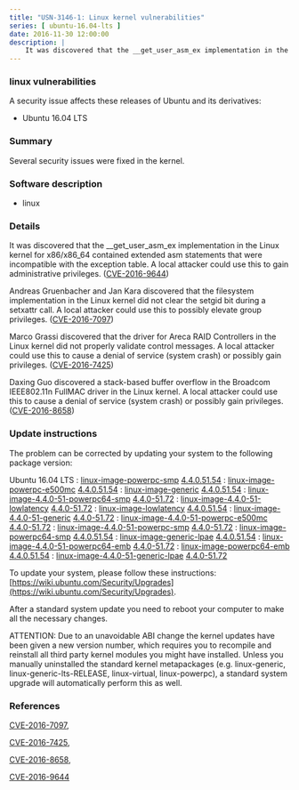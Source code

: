 ```yaml
---
title: "USN-3146-1: Linux kernel vulnerabilities"
series: [ ubuntu-16.04-lts ]
date: 2016-11-30 12:00:00
description: |
    It was discovered that the __get_user_asm_ex implementation in the Linux kernel for x86/x86_64 contained extended asm statements that were incompatible with the exception table. A local attacker could use this to gain administrative privileges. ([CVE-2016-9644](http://people.ubuntu.com/~ubuntu-security/cve/CVE-2016-9644))
--- 
```

 
### linux vulnerabilities

A security issue affects these releases of Ubuntu and its derivatives:

* Ubuntu 16.04 LTS

### Summary

Several security issues were fixed in the kernel. 

### Software description

* linux 

### Details

It was discovered that the __get_user_asm_ex implementation in the Linux kernel for x86/x86_64 contained extended asm statements that were incompatible with the exception table. A local attacker could use this to gain administrative privileges. ([CVE-2016-9644](http://people.ubuntu.com/~ubuntu-security/cve/CVE-2016-9644))

Andreas Gruenbacher and Jan Kara discovered that the filesystem implementation in the Linux kernel did not clear the setgid bit during a setxattr call. A local attacker could use this to possibly elevate group privileges. ([CVE-2016-7097](http://people.ubuntu.com/~ubuntu-security/cve/CVE-2016-7097))

Marco Grassi discovered that the driver for Areca RAID Controllers in the Linux kernel did not properly validate control messages. A local attacker could use this to cause a denial of service (system crash) or possibly gain privileges. ([CVE-2016-7425](http://people.ubuntu.com/~ubuntu-security/cve/CVE-2016-7425))

Daxing Guo discovered a stack-based buffer overflow in the Broadcom IEEE802.11n FullMAC driver in the Linux kernel. A local attacker could use this to cause a denial of service (system crash) or possibly gain privileges. ([CVE-2016-8658](http://people.ubuntu.com/~ubuntu-security/cve/CVE-2016-8658)) 

### Update instructions

The problem can be corrected by updating your system to the following package version:

Ubuntu 16.04 LTS
 : [linux-image-powerpc-smp](https://launchpad.net/ubuntu/+source/linux) <span> [4.4.0.51.54](https://launchpad.net/ubuntu/+source/linux/4.4.0-51.72) </span> 
 : [linux-image-powerpc-e500mc](https://launchpad.net/ubuntu/+source/linux) <span> [4.4.0.51.54](https://launchpad.net/ubuntu/+source/linux/4.4.0-51.72) </span> 
 : [linux-image-generic](https://launchpad.net/ubuntu/+source/linux) <span> [4.4.0.51.54](https://launchpad.net/ubuntu/+source/linux/4.4.0-51.72) </span> 
 : [linux-image-4.4.0-51-powerpc64-smp](https://launchpad.net/ubuntu/+source/linux) <span> [4.4.0-51.72](https://launchpad.net/ubuntu/+source/linux/4.4.0-51.72) </span> 
 : [linux-image-4.4.0-51-lowlatency](https://launchpad.net/ubuntu/+source/linux) <span> [4.4.0-51.72](https://launchpad.net/ubuntu/+source/linux/4.4.0-51.72) </span> 
 : [linux-image-lowlatency](https://launchpad.net/ubuntu/+source/linux) <span> [4.4.0.51.54](https://launchpad.net/ubuntu/+source/linux/4.4.0-51.72) </span> 
 : [linux-image-4.4.0-51-generic](https://launchpad.net/ubuntu/+source/linux) <span> [4.4.0-51.72](https://launchpad.net/ubuntu/+source/linux/4.4.0-51.72) </span> 
 : [linux-image-4.4.0-51-powerpc-e500mc](https://launchpad.net/ubuntu/+source/linux) <span> [4.4.0-51.72](https://launchpad.net/ubuntu/+source/linux/4.4.0-51.72) </span> 
 : [linux-image-4.4.0-51-powerpc-smp](https://launchpad.net/ubuntu/+source/linux) <span> [4.4.0-51.72](https://launchpad.net/ubuntu/+source/linux/4.4.0-51.72) </span> 
 : [linux-image-powerpc64-smp](https://launchpad.net/ubuntu/+source/linux) <span> [4.4.0.51.54](https://launchpad.net/ubuntu/+source/linux/4.4.0-51.72) </span> 
 : [linux-image-generic-lpae](https://launchpad.net/ubuntu/+source/linux) <span> [4.4.0.51.54](https://launchpad.net/ubuntu/+source/linux/4.4.0-51.72) </span> 
 : [linux-image-4.4.0-51-powerpc64-emb](https://launchpad.net/ubuntu/+source/linux) <span> [4.4.0-51.72](https://launchpad.net/ubuntu/+source/linux/4.4.0-51.72) </span> 
 : [linux-image-powerpc64-emb](https://launchpad.net/ubuntu/+source/linux) <span> [4.4.0.51.54](https://launchpad.net/ubuntu/+source/linux/4.4.0-51.72) </span> 
 : [linux-image-4.4.0-51-generic-lpae](https://launchpad.net/ubuntu/+source/linux) <span> [4.4.0-51.72](https://launchpad.net/ubuntu/+source/linux/4.4.0-51.72) </span> 

To update your system, please follow these instructions: [https://wiki.ubuntu.com/Security/Upgrades](https://wiki.ubuntu.com/Security/Upgrades).

After a standard system update you need to reboot your computer to make all the necessary changes.

ATTENTION: Due to an unavoidable ABI change the kernel updates have been given a new version number, which requires you to recompile and reinstall all third party kernel modules you might have installed. Unless you manually uninstalled the standard kernel metapackages (e.g. linux-generic, linux-generic-lts-RELEASE, linux-virtual, linux-powerpc), a standard system upgrade will automatically perform this as well. 

### References

 [CVE-2016-7097](http://people.ubuntu.com/~ubuntu-security/cve/CVE-2016-7097), 

 [CVE-2016-7425](http://people.ubuntu.com/~ubuntu-security/cve/CVE-2016-7425), 

 [CVE-2016-8658](http://people.ubuntu.com/~ubuntu-security/cve/CVE-2016-8658), 

 [CVE-2016-9644](http://people.ubuntu.com/~ubuntu-security/cve/CVE-2016-9644)
 
